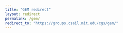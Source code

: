 ```yaml
---
title: "GEM redirect"
layout: redirect
permalink: /gem/
redirect_to: "https://groups.csail.mit.edu/cgs/gem/"
---
```

